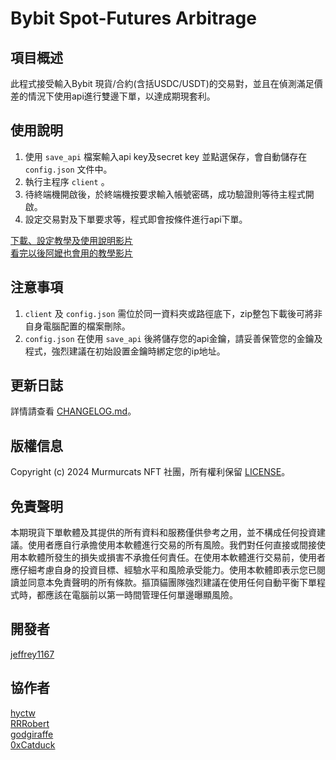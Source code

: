 # Bybit Spot-Futures Arbitrage

## 項目概述
此程式接受輸入Bybit 現貨/合約(含括USDC/USDT)的交易對，並且在偵測滿足價差的情況下使用api進行雙邊下單，以達成期現套利。

## 使用說明
1. 使用 `save_api` 檔案輸入api key及secret key 並點選保存，會自動儲存在 `config.json` 文件中。
2. 執行主程序 `client` 。
3. 待終端機開啟後，於終端機按要求輸入帳號密碼，成功驗證則等待主程式開啟。
4. 設定交易對及下單要求等，程式即會按條件進行api下單。

[下載、設定教學及使用說明影片](https://youtu.be/mOMIfSv1ags)  
[看完以後阿嬤也會用的教學影片](https://youtu.be/z8LcoAn3xHc)

## 注意事項
1. `client` 及 `config.json` 需位於同一資料夾或路徑底下，zip整包下載後可將非自身電腦配置的檔案刪除。
2. `config.json` 在使用 `save_api` 後將儲存您的api金鑰，請妥善保管您的金鑰及程式，強烈建議在初始設置金鑰時綁定您的ip地址。

## 更新日誌
詳情請查看 [CHANGELOG.md](CHANGELOG.md)。

## 版權信息
Copyright (c) 2024 Murmurcats NFT 社團，所有權利保留 [LICENSE](LICENSE)。

## 免責聲明
本期現貨下單軟體及其提供的所有資料和服務僅供參考之用，並不構成任何投資建議。使用者應自行承擔使用本軟體進行交易的所有風險。我們對任何直接或間接使用本軟體所發生的損失或損害不承擔任何責任。在使用本軟體進行交易前，使用者應仔細考慮自身的投資目標、經驗水平和風險承受能力。使用本軟體即表示您已閱讀並同意本免責聲明的所有條款。摳頂貓團隊強烈建議在使用任何自動平衡下單程式時，都應該在電腦前以第一時間管理任何單邊曝顯風險。

## 開發者
[jeffrey1167](https://github.com/jeffrey1167)

## 協作者
[hyctw](https://github.com/hyc5566)  
[RRRobert](https://github.com/yuying990718)  
[godgiraffe](https://github.com/godgiraffe)  
[0xCatduck](https://github.com/0xCatduck)  

